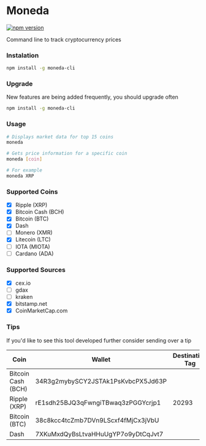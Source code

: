 # Moneda
[![npm version](https://badge.fury.io/js/moneda-cli.svg)](https://badge.fury.io/js/moneda-cli)

Command line to track cryptocurrency prices

### Instalation

```bash
npm install -g moneda-cli
```

### Upgrade

New features are being added frequently, you should upgrade often

```bash
npm install -g moneda-cli
```

### Usage
```bash
# Displays market data for top 15 coins
moneda
```

```bash
# Gets price information for a specific coin
moneda [coin]

# For example
moneda XRP
```

### Supported Coins
- [x] Ripple (XRP)
- [x] Bitcoin Cash (BCH)
- [x] Bitcoin (BTC)
- [x] Dash
- [ ] Monero (XMR)
- [x] Litecoin (LTC)
- [ ] IOTA (MIOTA)
- [ ] Cardano (ADA)

### Supported Sources
- [x] cex.io
- [ ] gdax
- [ ] kraken
- [x] bitstamp.net
- [x] CoinMarketCap.com

### Tips

If you'd like to see this tool developed further consider sending over a tip


| Coin               | Wallet                             | Destination Tag |
|--------------------|------------------------------------|-----------------|
| Bitcoin Cash (BCH) | 34R3g2mybySCY2JSTAk1PsKvbcPX5Jd63P |                 |
| Ripple (XRP)       | rE1sdh25BJQ3qFwngiTBwaq3zPGGYcrjp1 | 20293           |
| Bitcoin (BTC)      | 38c8kcc4tcZmb7DVn9LScxf4fMjCx3jVbU |                 |
| Dash               | 7XKuMxdQyBsLtvaHHuUgYP7o9yDtCqJvt7 |                 |